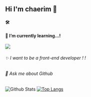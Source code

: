 ## Hi I'm chaerim 👐

#### 🛠️

#### 🌱 I’m currently learning...! 

<a href="https://reactjs.org/" target="_blank"><img src="https://img.shields.io/badge/React-#61DAFB?style=flat-square&logo=React&logoColor=white"/></a>

###### ✨ I want to be a front-end developer ! !
###### 💬 Ask me about Github

<!--
**chaaerim/chaaerim** is a ✨ _special_ ✨ repository because its `README.md` (this file) appears on your GitHub profile.
-->

![Github Stats](https://github-readme-stats.vercel.app/api?username=chaaerim&show_icons=true)
[![Top Langs](https://github-readme-stats.vercel.app/api/top-langs/?username=chaaerim&layout=compact)](https://github.com/chaaerim/github-readme-stats)

